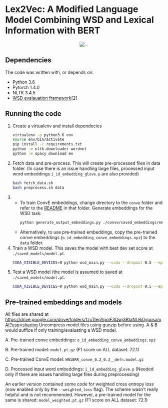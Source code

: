 # Lex2Vec: A Modified Language Model Combining WSD and Lexical Information with BERT

<p align="center">
  <img align="center" src="https://github.com/You-Ivan/EECS-595_Final/blob/main/modle%20structure.png" alt="...">
</p>

## Dependencies
The code was written with, or depends on:
* Python 3.6
* Pytorch 1.4.0
* NLTK 3.4.5
* [WSD evalauation framework](http://lcl.uniroma1.it/wsdeval)[2]

## Running the code
1. Create a virtualenv and install dependecies
      ```bash
      virtualenv -p python3.6 env
      source env/bin/activate
      pip install -r requirements.txt
      python -m nltk.downloader wordnet
      python -m spacy download en
      ```         
1. Fetch data and pre-process. This will create pre-processed files in data folder. (In case there is an issue handling large files, processed input word embeddings ```i_id_embedding_glove.p``` are also provided)
      ```bash
      bash fetch_data.sh  
      bash preprocess.sh data
      ```     
1.  * To train ConvE embeddings, change directory to the ```conve``` folder and refer to the [README](./conve/README.md) in that folder. Generate embeddings for the WSD task:
      ```bash
      python generate_output_embeddings.py ./conve/saved_embeddings/embeddings.npz data conve_embeddings  
      ```    
    * Alternatively, to use pre-trained embeddings, copy the pre-trained conve embeddings (```o_id_embedding_conve_embeddings.npz```) to the ```data``` folder.
1.  Train a WSD model. This saves the model with best dev set score at ```./saved_models/model.pt```.
      ```bash
      CUDA_VISIBLE_DEVICES=0 python wsd_main.py --cuda --dropout 0.5 --epochs 200 --input_directory ./data --scorer ./ --output_embedding customnpz-o_id_embedding_conve_embeddings.npz --train semcor --val semeval2007 --lr 0.0001 --predict_on_unseen --save ./saved_models/model.pt
      ```
1. Test a WSD model (the model is assumed to saved at ```./saved_models/model.pt```.
      ```bash
      CUDA_VISIBLE_DEVICES=0 python wsd_main.py --cuda --dropout 0.5 --epochs 0 --input_directory ./data --scorer ./ --output_embedding customnpz-o_id_embedding_conve_embeddings.npz --train semcor --val semeval2007 --lr 0.0001 --predict_on_unseen --evaluate --pretrained ./saved_models/model.pt
      ```
      
## Pre-trained embeddings and models
All files are shared at https://drive.google.com/drive/folders/1zxTtepYpolF3Qwj3BtaNLBi0ypusamAt?usp=sharing
Uncompress model files using gunzip before using.
A & B would suffice if only training/evaluating a WSD model.

A. Pre-trained conve embeddings: ```o_id_embedding_conve_embeddings.npz```

B. Pre-trained model: ```model.pt.gz``` (F1 score on ALL dataset: 72.1)

C. Pre-trained ConvE model: ```WN18RR_conve_0.2_0.3__defn.model.gz```

D. Processed input word embeddings: ```i_id_embedding_glove.p``` (Needed only if there are issues handling large files during preprocessing)


An earlier version contained some code for weighted cross entropy loss (now enabled only by the ```--weighted_loss``` flag). The scheme wasn't really helpful and is not recommended. However, a pre-trained model for the same is shared: ```model_weighted.pt.gz``` (F1 score on ALL dataset: 72.1)
 
